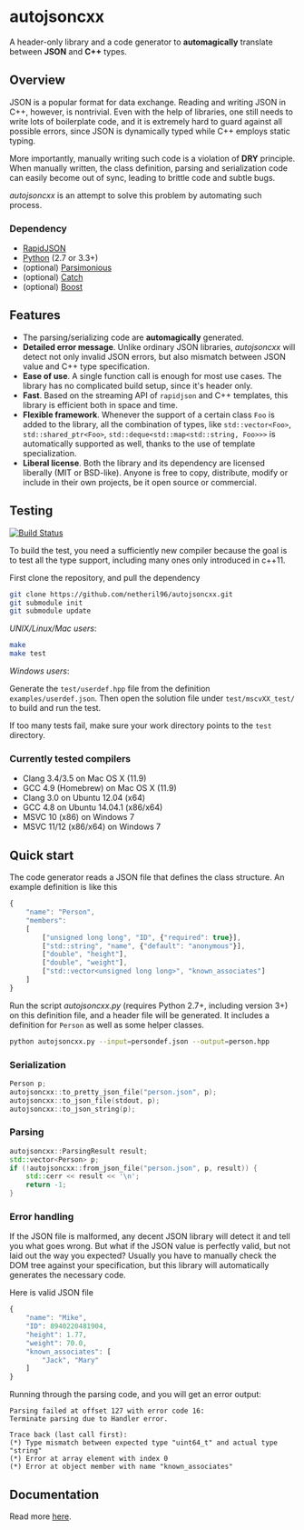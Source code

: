 # autojsoncxx

A header-only library and a code generator to **automagically** translate between **JSON** and **C++** types.

## Overview

JSON is a popular format for data exchange. Reading and writing JSON in C++, however, is nontrivial. Even with the help of libraries, one still needs to write lots of boilerplate code, and it is extremely hard to guard against all possible errors, since JSON is dynamically typed while C++ employs static typing.

More importantly, manually writing such code is a violation of **DRY** principle. When manually written, the class definition, parsing and serialization code can easily become out of sync, leading to brittle code and subtle bugs.

*autojsoncxx* is an attempt to solve this problem by automating such process.

### Dependency 

* [RapidJSON](https://github.com/miloyip/rapidjson) 
* [Python](https://www.python.org) (2.7 or 3.3+)
* (optional) [Parsimonious](https://github.com/erikrose/parsimonious)
* (optional) [Catch](https://github.com/philsquared/Catch)
* (optional) [Boost](http://www.boost.org)

## Features

* The parsing/serializing code are **automagically** generated.
* **Detailed error message**. Unlike ordinary JSON libraries, *autojsoncxx* will detect not only invalid JSON errors, but also mismatch between JSON value and C++ type specification.
* **Ease of use**. A single function call is enough for most use cases. The library has no complicated build setup, since it's header only.
* **Fast**. Based on the streaming API of `rapidjson` and C++ templates, this library is efficient both in space and time.
* **Flexible framework**. Whenever the support of a certain class `Foo` is added to the library, all the combination of types, like `std::vector<Foo>`, `std::shared_ptr<Foo>`, `std::deque<std::map<std::string, Foo>>>` is automatically supported as well, thanks to the use of template specialization.
* **Liberal license**. Both the library and its dependency are licensed liberally (MIT or BSD-like). Anyone is free to copy, distribute, modify or include in their own projects, be it open source or commercial.

## Testing

[![Build Status](https://travis-ci.org/netheril96/autojsoncxx.svg?branch=master)](https://travis-ci.org/netheril96/autojsoncxx)

To build the test, you need a sufficiently new compiler because the goal is to test all the type support, including many ones only introduced in c++11.

First clone the repository, and pull the dependency

```bash
git clone https://github.com/netheril96/autojsoncxx.git
git submodule init
git submodule update
```

*UNIX/Linux/Mac users*:

```bash
make
make test
```

*Windows users*: 

Generate the `test/userdef.hpp` file from the definition `examples/userdef.json`. Then open the solution file under `test/mscvXX_test/` to build and run the test.

If too many tests fail, make sure your work directory points to the `test` directory.

### Currently tested compilers

* Clang 3.4/3.5 on Mac OS X (11.9)
* GCC 4.9 (Homebrew) on Mac OS X (11.9)
* Clang 3.0 on Ubuntu 12.04 (x64)
* GCC 4.8 on Ubuntu 14.04.1 (x86/x64)
* MSVC 10 (x86) on Windows 7
* MSVC 11/12 (x86/x64) on Windows 7

## Quick start 

The code generator reads a JSON file that defines the class structure. An example definition is like this
```javascript
{
    "name": "Person",
    "members":
    [
        ["unsigned long long", "ID", {"required": true}],
        ["std::string", "name", {"default": "anonymous"}],
        ["double", "height"],
        ["double", "weight"],
        ["std::vector<unsigned long long>", "known_associates"]
    ]
}
```

Run the script *autojsoncxx.py* (requires Python 2.7+, including version 3+) on this definition file, and a header file will be generated. It includes a definition for `Person` as well as some helper classes. 

```bash
python autojsoncxx.py --input=persondef.json --output=person.hpp
```

### Serialization

```c++
Person p;
autojsoncxx::to_pretty_json_file("person.json", p);
autojsoncxx::to_json_file(stdout, p);
autojsoncxx::to_json_string(p);
```

### Parsing

```c++
autojsoncxx::ParsingResult result;
std::vector<Person> p;
if (!autojsoncxx::from_json_file("person.json", p, result)) {
    std::cerr << result << '\n';
    return -1;
}
```

### Error handling

If the JSON file is malformed, any decent JSON library will detect it and tell you what goes wrong. But what if the JSON value is perfectly valid, but not laid out the way you expected? Usually you have to manually check the DOM tree against your specification, but this library will automatically generates the necessary code.

Here is valid JSON file

```javascript
{
    "name": "Mike",
    "ID": 8940220481904,
    "height": 1.77,
    "weight": 70.0,
    "known_associates": [
        "Jack", "Mary"
    ]
}
```

Running through the parsing code, and you will get an error output:

```
Parsing failed at offset 127 with error code 16:
Terminate parsing due to Handler error.

Trace back (last call first):
(*) Type mismatch between expected type "uint64_t" and actual type "string"
(*) Error at array element with index 0
(*) Error at object member with name "known_associates"
```

## Documentation

Read more [here](https://netheril96.github.io/autojsoncxx/tutorial).
